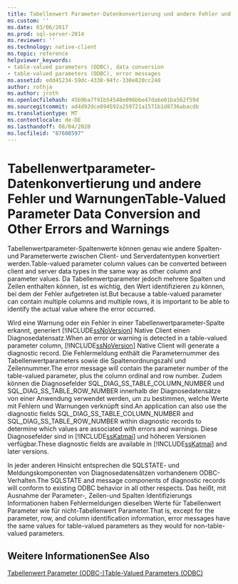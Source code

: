```yaml
---
title: Tabellenwert Parameter-Datenkonvertierung und andere Fehler und Warnungen | Microsoft-Dokumentation
ms.custom: ''
ms.date: 03/06/2017
ms.prod: sql-server-2014
ms.reviewer: ''
ms.technology: native-client
ms.topic: reference
helpviewer_keywords:
- table-valued parameters (ODBC), data conversion
- table-valued parameters (ODBC), error messages
ms.assetid: edd45234-59dc-4338-94fc-330e820cc248
author: rothja
ms.author: jroth
ms.openlocfilehash: 45b9ba7f91b54548e096bbe47da6e01ba562f59d
ms.sourcegitcommit: ad4d92dce894592a259721a1571b1d8736abacdb
ms.translationtype: MT
ms.contentlocale: de-DE
ms.lasthandoff: 08/04/2020
ms.locfileid: "87608597"
---
```

# <a name="table-valued-parameter-data-conversion-and-other-errors-and-warnings"></a><span data-ttu-id="52022-102">Tabellenwertparameter-Datenkonvertierung und andere Fehler und Warnungen</span><span class="sxs-lookup"><span data-stu-id="52022-102">Table-Valued Parameter Data Conversion and Other Errors and Warnings</span></span>
  <span data-ttu-id="52022-103">Tabellenwertparameter-Spaltenwerte können genau wie andere Spalten- und Parameterwerte zwischen Client- und Serverdatentypen konvertiert werden.</span><span class="sxs-lookup"><span data-stu-id="52022-103">Table-valued parameter column values can be converted between client and server data types in the same way as other column and parameter values.</span></span> <span data-ttu-id="52022-104">Da Tabellenwertparameter jedoch mehrere Spalten und Zeilen enthalten können, ist es wichtig, den Wert identifizieren zu können, bei dem der Fehler aufgetreten ist.</span><span class="sxs-lookup"><span data-stu-id="52022-104">But because a table-valued parameter can contain multiple columns and multiple rows, it is important to be able to identify the actual value where the error occurred.</span></span>  
  
 <span data-ttu-id="52022-105">Wird eine Warnung oder ein Fehler in einer Tabellenwertparameter-Spalte erkannt, generiert [!INCLUDE[ssNoVersion](../../includes/ssnoversion-md.md)] Native Client einen Diagnosedatensatz.</span><span class="sxs-lookup"><span data-stu-id="52022-105">When an error or warning is detected in a table-valued parameter column, [!INCLUDE[ssNoVersion](../../includes/ssnoversion-md.md)] Native Client will generate a diagnostic record.</span></span> <span data-ttu-id="52022-106">Die Fehlermeldung enthält die Parameternummer des Tabellenwertparameters sowie die Spaltenordnungszahl und Zeilennummer.</span><span class="sxs-lookup"><span data-stu-id="52022-106">The error message will contain the parameter number of the table-valued parameter, plus the column ordinal and row number.</span></span> <span data-ttu-id="52022-107">Zudem können die Diagnosefelder SQL_DIAG_SS_TABLE_COLUMN_NUMBER und SQL_DIAG_SS_TABLE_ROW_NUMBER innerhalb der Diagnosedatensätze von einer Anwendung verwendet werden, um zu bestimmen, welche Werte mit Fehlern und Warnungen verknüpft sind.</span><span class="sxs-lookup"><span data-stu-id="52022-107">An application can also use the diagnostic fields SQL_DIAG_SS_TABLE_COLUMN_NUMBER and SQL_DIAG_SS_TABLE_ROW_NUMBER within diagnostic records to determine which values are associated with errors and warnings.</span></span> <span data-ttu-id="52022-108">Diese Diagnosefelder sind in [!INCLUDE[ssKatmai](../../includes/sskatmai-md.md)] und höheren Versionen verfügbar.</span><span class="sxs-lookup"><span data-stu-id="52022-108">These diagnostic fields are available in [!INCLUDE[ssKatmai](../../includes/sskatmai-md.md)] and later versions.</span></span>  
  
 <span data-ttu-id="52022-109">In jeder anderen Hinsicht entsprechen die SQLSTATE- und Meldungskomponenten von Diagnosedatensätzen vorhandenem ODBC-Verhalten.</span><span class="sxs-lookup"><span data-stu-id="52022-109">The SQLSTATE and message components of diagnostic records will conform to existing ODBC behavior in all other respects.</span></span> <span data-ttu-id="52022-110">Das heißt, mit Ausnahme der Parameter-, Zeilen-und Spalten Identifizierungs Informationen haben Fehlermeldungen dieselben Werte für Tabellenwert Parameter wie für nicht-Tabellenwert Parameter.</span><span class="sxs-lookup"><span data-stu-id="52022-110">That is, except for the parameter, row, and column identification information, error messages have the same values for table-valued parameters as they would for non-table-valued parameters.</span></span>  
  
## <a name="see-also"></a><span data-ttu-id="52022-111">Weitere Informationen</span><span class="sxs-lookup"><span data-stu-id="52022-111">See Also</span></span>  
 [<span data-ttu-id="52022-112">Tabellenwert Parameter &#40;ODBC-&#41;</span><span class="sxs-lookup"><span data-stu-id="52022-112">Table-Valued Parameters &#40;ODBC&#41;</span></span>](table-valued-parameters-odbc.md)  
  
  
